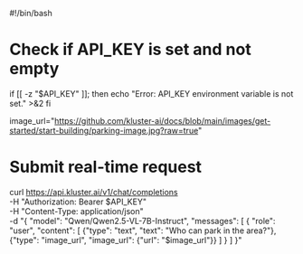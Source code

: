 #!/bin/bash

# Check if API_KEY is set and not empty
if [[ -z "$API_KEY" ]]; then
    echo "Error: API_KEY environment variable is not set." >&2
fi

image_url="https://github.com/kluster-ai/docs/blob/main/images/get-started/start-building/parking-image.jpg?raw=true"

# Submit real-time request
curl https://api.kluster.ai/v1/chat/completions \
    -H "Authorization: Bearer $API_KEY" \
    -H "Content-Type: application/json" \
    -d "{
        \"model\": \"Qwen/Qwen2.5-VL-7B-Instruct\",
        \"messages\": [
            {
                \"role\": \"user\",
                \"content\": [
                    {\"type\": \"text\", \"text\": \"Who can park in the area?\"},
                    {\"type\": \"image_url\", \"image_url\": {\"url\": \"$image_url\"}}
                ]
            }
        ]
    }"

